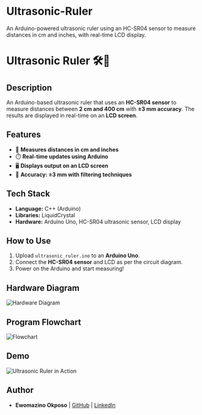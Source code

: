 # Ultrasonic-Ruler
An Arduino-powered ultrasonic ruler using an HC-SR04 sensor to measure distances in cm and inches, with real-time LCD display.
# Ultrasonic Ruler 🛠️📏

## Description
An Arduino-based ultrasonic ruler that uses an **HC-SR04 sensor** to measure distances between **2 cm and 400 cm** with **±3 mm accuracy**. The results are displayed in real-time on an **LCD screen**.

## Features
- 📏 **Measures distances in cm and inches**
- ⏱️ **Real-time updates using Arduino**
- 🖥️ **Displays output on an LCD screen**
- 🎯 **Accuracy: ±3 mm with filtering techniques**

## Tech Stack
- **Language:** C++ (Arduino)
- **Libraries:** LiquidCrystal
- **Hardware:** Arduino Uno, HC-SR04 ultrasonic sensor, LCD display

## How to Use
1. Upload `ultrasonic_ruler.ino` to an **Arduino Uno**.
2. Connect the **HC-SR04 sensor** and LCD as per the circuit diagram.
3. Power on the Arduino and start measuring!

## Hardware Diagram
![Hardware Diagram](circuit_diagram.png)

## Program Flowchart
![Flowchart](flowchart.png)

## Demo
![Ultrasonic Ruler in Action](https://youtube.com/shorts/YIHvI8_xNic?feature=share)

## Author
- **Ewomazino Okposo** | [GitHub](https://github.com/eokposo) | [LinkedIn](https://www.linkedin.com/in/ewomazino-okposo/)
